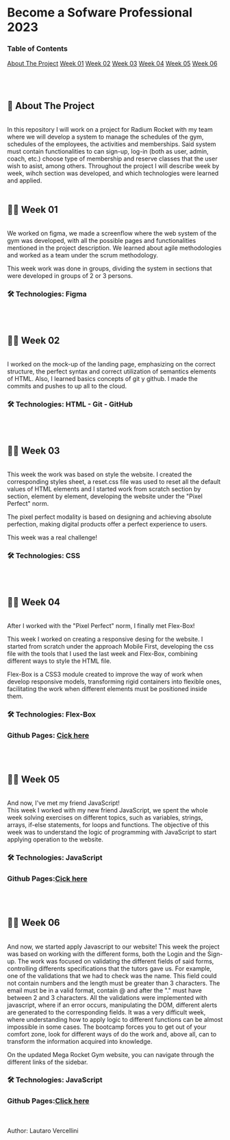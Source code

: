# Become a Sofware Professional 2023

### Table of Contents
[About The Project](#project)
[Week 01](#week-01)
[Week 02](#week-02)
[Week 03](#week-03)
[Week 04](#week-04)
[Week 05](#week-05)
[Week 06](#week-06)

<br>
<br>
<h2 id="project"> 🚀 About The Project </h2>
<br>
In this repository I will work on a project for Radium Rocket with my team where we will develop a system to manage the schedules of the gym, schedules of the employees, the activities and memberships. Said system must contain functionalities to can sign-up, log-in (both as user, admin, coach, etc.) choose type of membership and reserve classes that the user wish to asist, among others. Throughout the project I will describe week by week, wihch section was developed, and which technologies were learned and applied.
<br>
<br>
<h2 id="week-01">👩‍💻 Week 01</h2>
<br>
We worked on figma, we made a screenflow where the web system of the gym was developed, with all the possible pages and functionalities mentioned in the project description.
We learned about agile methodologies and worked as a team under the scrum methodology.

This week work was done in groups, dividing the system in sections that were developed in groups of 2 or 3 persons.

### 🛠 Technologies: Figma
<br>
<br>
<h2 id="week-02">👩‍💻 Week 02 </h2>
<br>
I worked on the mock-up of the landing page, emphasizing on the correct structure, the perfect syntax and correct utilization of semantics elements of HTML. Also, I learned basics concepts of git y github. I made the commits and pushes to up all to the cloud.

### 🛠 Technologies: HTML - Git - GitHub
<br>
<br>
<h2 id="week-03">👩‍💻 Week 03</h2>
<br>
This week the work was based on style the website. I created the corresponding styles sheet, a reset.css file was used to reset all the default values of HTML elements and I started work from scratch section by section, element by element, developing the website under the "Pixel Perfect" norm.

The pixel perfect modality is based on designing and achieving absolute perfection, making digital products offer a perfect experience to users.

This week was a real challenge!

### 🛠 Technologies: CSS
<br>
<br>
<h2 id="week-04">👩‍💻 Week 04</h2>
<br>
After I worked with the "Pixel Perfect" norm, I finally met Flex-Box!

This week I worked on creating a responsive desing for the website. I started from scratch under the approach Mobile First, developing the css file with the tools that I used the last week and Flex-Box, combining different ways to style the HTML file.

Flex-Box is a CSS3 module created to improve the way of work when develop responsive models, transforming rigid containers into flexible ones, facilitating the work when different elements must be positioned inside them.

### 🛠 Technologies: Flex-Box
<h3>Github Pages: <a href="https://lautarovercellini.github.io/BaSP-M2023/Week-04/index.html">Cick here</a></h3>
<br>
<br>
<h2 id="week-05">👩‍💻 Week 05</h2>
<br>
And now, I've met my friend JavaScript!
<br>
This week I worked with my new friend JavaScript, we spent the whole week solving exercises on different topics, such as variables, strings, arrays, if-else statements, for loops and functions.
The objective of this week was to understand the logic of programming with JavaScript to start applying operation to the website.

### 🛠 Technologies: JavaScript
<h3>Github Pages:<a href="https://lautarovercellini.github.io/BaSP-M2023/Week-05/index.html">Cick here</a></h3>
<br>
<br>
<h2 id="week-06">👩‍💻 Week 06</h2>
<br>
And now, we started apply Javascript to our website!
This week the project was based on working with the different forms, both the Login and the Sign-up. The work was focused on validating the different fields of said forms, controlling differents specifications that the tutors gave us.
For example, one of the validations that we had to check was the name. This field could not contain numbers and the length must be greater than 3 characters.
The email must be in a valid format, contain @ and after the "." must have between 2 and 3 characters.
All the validations were implemented with javascript, where if an error occurs, manipulating the DOM, different alerts are generated to the corresponding fields.
It was a very difficult week, where understanding how to apply logic to different functions can be almost impossible in some cases. The bootcamp forces you to get out of your comfort zone, look for different ways of do the work and, above all, can to transform the information acquired into knowledge.

On the updated Mega Rocket Gym website, you can navigate through the different links of the sidebar.

### 🛠 Technologies: JavaScript
<h3>Github Pages:<a href=https://lautarovercellini.github.io/BaSP-M2023/Week-06/views/index.html>Click here</a></h3>
<br>
<br>
Author: Lautaro Vercellini